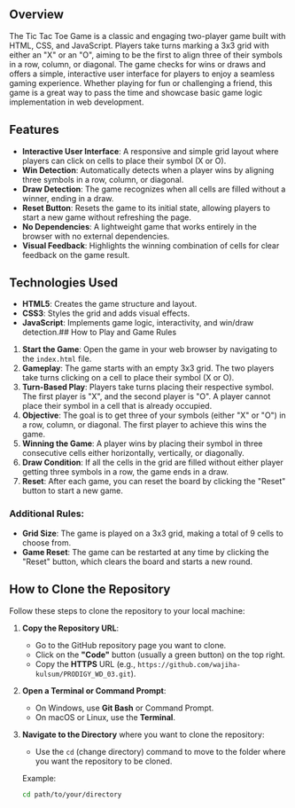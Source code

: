 ## Overview
The Tic Tac Toe Game is a classic and engaging two-player game built with HTML, CSS, and JavaScript. Players take turns marking a 3x3 grid with either an "X" or an "O", aiming to be the first to align three of their symbols in a row, column, or diagonal. The game checks for wins or draws and offers a simple, interactive user interface for players to enjoy a seamless gaming experience. Whether playing for fun or challenging a friend, this game is a great way to pass the time and showcase basic game logic implementation in web development.
## Features
- **Interactive User Interface**: A responsive and simple grid layout where players can click on cells to place their symbol (X or O).
- **Win Detection**: Automatically detects when a player wins by aligning three symbols in a row, column, or diagonal.
- **Draw Detection**: The game recognizes when all cells are filled without a winner, ending in a draw.
- **Reset Button**: Resets the game to its initial state, allowing players to start a new game without refreshing the page.
- **No Dependencies**: A lightweight game that works entirely in the browser with no external dependencies.
- **Visual Feedback**: Highlights the winning combination of cells for clear feedback on the game result.
## Technologies Used
- **HTML5**: Creates the game structure and layout.
- **CSS3**: Styles the grid and adds visual effects.
- **JavaScript**: Implements game logic, interactivity, and win/draw detection.## How to Play and Game Rules

1. **Start the Game**: Open the game in your web browser by navigating to the `index.html` file.
2. **Gameplay**: The game starts with an empty 3x3 grid. The two players take turns clicking on a cell to place their symbol (X or O).
3. **Turn-Based Play**: Players take turns placing their respective symbol. The first player is "X", and the second player is "O". A player cannot place their symbol in a cell that is already occupied.
4. **Objective**: The goal is to get three of your symbols (either "X" or "O") in a row, column, or diagonal. The first player to achieve this wins the game.
5. **Winning the Game**: A player wins by placing their symbol in three consecutive cells either horizontally, vertically, or diagonally.
6. **Draw Condition**: If all the cells in the grid are filled without either player getting three symbols in a row, the game ends in a draw.
7. **Reset**: After each game, you can reset the board by clicking the "Reset" button to start a new game.

### Additional Rules:
- **Grid Size**: The game is played on a 3x3 grid, making a total of 9 cells to choose from.
- **Game Reset**: The game can be restarted at any time by clicking the "Reset" button, which clears the board and starts a new round.
## How to Clone the Repository

Follow these steps to clone the repository to your local machine:

1. **Copy the Repository URL**:
   - Go to the GitHub repository page you want to clone.
   - Click on the **"Code"** button (usually a green button) on the top right.
   - Copy the **HTTPS** URL (e.g., `https://github.com/wajiha-kulsum/PRODIGY_WD_03.git`).

2. **Open a Terminal or Command Prompt**:
   - On Windows, use **Git Bash** or Command Prompt.
   - On macOS or Linux, use the **Terminal**.

3. **Navigate to the Directory** where you want to clone the repository:
   - Use the `cd` (change directory) command to move to the folder where you want the repository to be cloned.

   Example:
   ```bash
   cd path/to/your/directory
